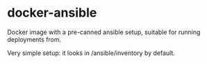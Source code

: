 docker-ansible
==============

Docker image with a pre-canned ansible setup, suitable for running deployments from.

Very simple setup: it looks in /ansible/inventory by default.